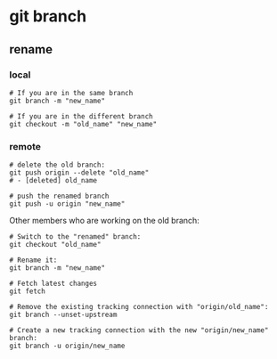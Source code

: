 # git branch

## rename

### local

```
# If you are in the same branch
git branch -m "new_name"

# If you are in the different branch
git checkout -m "old_name" "new_name"
```

### remote

```
# delete the old branch:
git push origin --delete "old_name"
# - [deleted] old_name

# push the renamed branch
git push -u origin "new_name"
```

Other members who are working on the old branch:

```
# Switch to the "renamed" branch:
git checkout "old_name"

# Rename it:
git branch -m "new_name"

# Fetch latest changes 
git fetch

# Remove the existing tracking connection with "origin/old_name":
git branch --unset-upstream

# Create a new tracking connection with the new "origin/new_name" branch:
git branch -u origin/new_name
```
